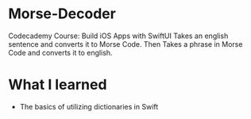# Morse-Decoder
Codecademy Course: Build iOS Apps with SwiftUI
Takes an english sentence and converts it to Morse Code. Then Takes a phrase in Morse Code and converts it to english.

# What I learned
- The basics of utilizing dictionaries in Swift
